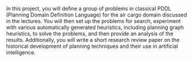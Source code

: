 In this project, you will define a group of problems in classical PDDL (Planning Domain Definition Language) for the air cargo domain discussed in the lectures. You will then set up the problems for search, experiment with various automatically generated heuristics, including planning graph heuristics, to solve the problems, and then provide an analysis of the results. Additionally, you will write a short research review paper on the historical development of planning techniques and their use in artificial intelligence.


